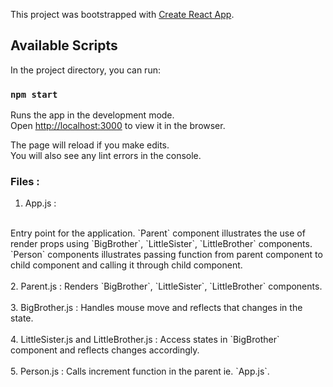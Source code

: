 This project was bootstrapped with [Create React App](https://github.com/facebook/create-react-app).

## Available Scripts

In the project directory, you can run:

### `npm start`

Runs the app in the development mode.<br>
Open [http://localhost:3000](http://localhost:3000) to view it in the browser.

The page will reload if you make edits.<br>
You will also see any lint errors in the console.

### Files :

1. App.js : 
<br>
Entry point for the application. `Parent` component illustrates the use of render props using `BigBrother`, `LittleSister`, `LittleBrother` components.
`Person` components illustrates passing function from parent component to child component and calling it through child component.
<br>
<br>
2. Parent.js : Renders `BigBrother`, `LittleSister`, `LittleBrother` components.
<br>
<br>
3. BigBrother.js : Handles mouse move and reflects that changes in the state. 
<br>
<br>
4. LittleSister.js and LittleBrother.js : Access states in `BigBrother` component and reflects changes accordingly.
<br>
<br>
5. Person.js : Calls increment function in the parent ie. `App.js`. 
